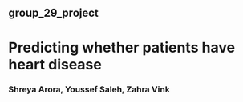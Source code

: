 ## group_29_project
# Predicting whether patients have heart disease

### Shreya Arora, Youssef Saleh, Zahra Vink
